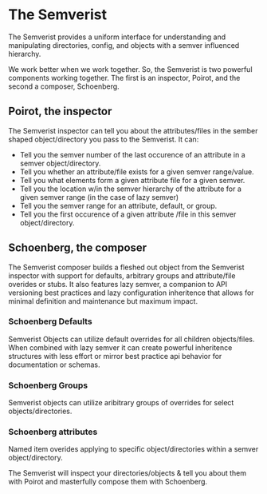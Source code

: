 # The Semverist

The Semverist provides a uniform interface for understanding and manipulating directories, config, and objects with a semver influenced hierarchy.

We work better when we work together. So, the Semverist is two powerful components working together. The first is an inspector, Poirot, and the second a composer, Schoenberg.

## Poirot, the inspector

The Semverist inspector can tell you about the attributes/files in the sember shaped object/directory you pass to the Semverist. It can:
* Tell you the semver number of the last occurence of an attribute in a semver object/directory.
* Tell you whether an attribute/file exists for a given semver range/value.
* Tell you what elements form a given attribute file for a given semver.
* Tell you the location w/in the semver hierarchy of the attribute for a given semver range (in the case of lazy semver)
* Tell you the semver range for an attribute, default, or group.
* Tell you the first occurence of a given attribute /file in this semver object/directory.

## Schoenberg, the composer
The Semverist composer builds a fleshed out object from the Semverist inspector with support for defaults, arbitrary groups and attribute/file overides or stubs. It also features lazy semver, a companion to API versioning best practices and lazy configuration inheritence that allows for minimal definition and maintenance but maximum impact.

### Schoenberg Defaults
Semverist Objects can utilize default overrides for all children objects/files. When combined with lazy semver it can create powerful inheritence structures with less effort or mirror best practice api behavior for documentation or schemas.

### Schoenberg Groups
Semverist objects can utilize aribitrary groups of overrides for select objects/directories.

### Schoenberg attributes
Named item overides applying to specific object/directories within a semver object/directory.

The Semverist will inspect your directories/objects & tell you about them with Poirot and masterfully compose them with Schoenberg.